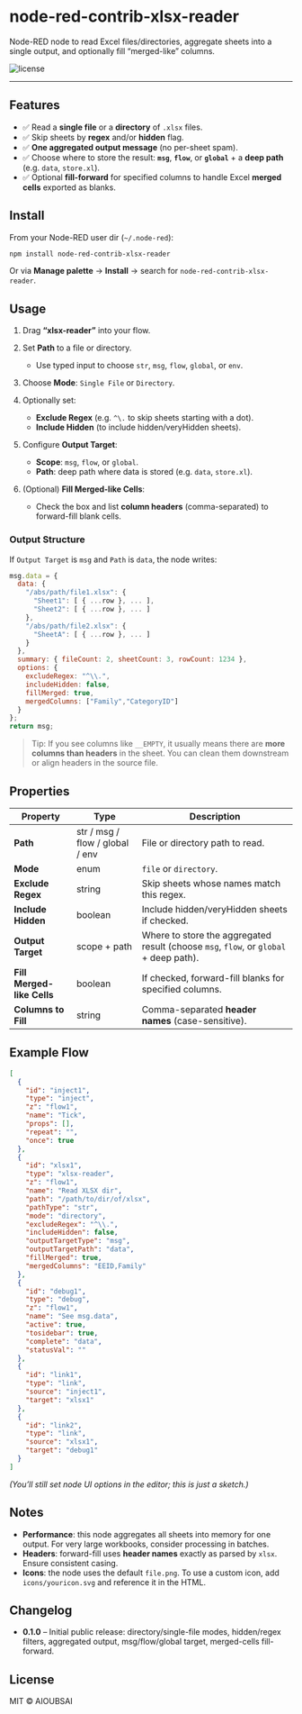 # node-red-contrib-xlsx-reader

Node-RED node to read Excel files/directories, aggregate sheets into a single output, and optionally fill “merged-like” columns.

![license](https://img.shields.io/badge/License-MIT-green)

---

## Features

* ✅ Read a **single file** or a **directory** of `.xlsx` files.
* ✅ Skip sheets by **regex** and/or **hidden** flag.
* ✅ **One aggregated output message** (no per-sheet spam).
* ✅ Choose where to store the result: **`msg`**, **`flow`**, or **`global`** + a **deep path** (e.g. `data`, `store.xl`).
* ✅ Optional **fill-forward** for specified columns to handle Excel **merged cells** exported as blanks.

## Install

From your Node-RED user dir (`~/.node-red`):

```bash
npm install node-red-contrib-xlsx-reader
```

Or via **Manage palette** → **Install** → search for `node-red-contrib-xlsx-reader`.

## Usage

1. Drag **“xlsx-reader”** into your flow.
2. Set **Path** to a file or directory.

   * Use typed input to choose `str`, `msg`, `flow`, `global`, or `env`.
3. Choose **Mode**: `Single File` or `Directory`.
4. Optionally set:

   * **Exclude Regex** (e.g. `^\.` to skip sheets starting with a dot).
   * **Include Hidden** (to include hidden/veryHidden sheets).
5. Configure **Output Target**:

   * **Scope**: `msg`, `flow`, or `global`.
   * **Path**: deep path where data is stored (e.g. `data`, `store.xl`).
6. (Optional) **Fill Merged-like Cells**:

   * Check the box and list **column headers** (comma-separated) to forward-fill blank cells.

### Output Structure

If `Output Target` is `msg` and `Path` is `data`, the node writes:

```js
msg.data = {
  data: {
    "/abs/path/file1.xlsx": {
      "Sheet1": [ { ...row }, ... ],
      "Sheet2": [ { ...row }, ... ]
    },
    "/abs/path/file2.xlsx": {
      "SheetA": [ { ...row }, ... ]
    }
  },
  summary: { fileCount: 2, sheetCount: 3, rowCount: 1234 },
  options: {
    excludeRegex: "^\\.",
    includeHidden: false,
    fillMerged: true,
    mergedColumns: ["Family","CategoryID"]
  }
};
return msg;
```

> Tip: If you see columns like `__EMPTY`, it usually means there are **more columns than headers** in the sheet. You can clean them downstream or align headers in the source file.

## Properties

| Property                   | Type                            | Description                                                                           |
| -------------------------- | ------------------------------- | ------------------------------------------------------------------------------------- |
| **Path**                   | str / msg / flow / global / env | File or directory path to read.                                                       |
| **Mode**                   | enum                            | `file` or `directory`.                                                                |
| **Exclude Regex**          | string                          | Skip sheets whose names match this regex.                                             |
| **Include Hidden**         | boolean                         | Include hidden/veryHidden sheets if checked.                                          |
| **Output Target**          | scope + path                    | Where to store the aggregated result (choose `msg`, `flow`, or `global` + deep path). |
| **Fill Merged-like Cells** | boolean                         | If checked, forward-fill blanks for specified columns.                                |
| **Columns to Fill**        | string                          | Comma-separated **header names** (case-sensitive).                                    |

## Example Flow

```json
[
  {
    "id": "inject1",
    "type": "inject",
    "z": "flow1",
    "name": "Tick",
    "props": [],
    "repeat": "",
    "once": true
  },
  {
    "id": "xlsx1",
    "type": "xlsx-reader",
    "z": "flow1",
    "name": "Read XLSX dir",
    "path": "/path/to/dir/of/xlsx",
    "pathType": "str",
    "mode": "directory",
    "excludeRegex": "^\\.",
    "includeHidden": false,
    "outputTargetType": "msg",
    "outputTargetPath": "data",
    "fillMerged": true,
    "mergedColumns": "EEID,Family"
  },
  {
    "id": "debug1",
    "type": "debug",
    "z": "flow1",
    "name": "See msg.data",
    "active": true,
    "tosidebar": true,
    "complete": "data",
    "statusVal": ""
  },
  {
    "id": "link1",
    "type": "link",
    "source": "inject1",
    "target": "xlsx1"
  },
  {
    "id": "link2",
    "type": "link",
    "source": "xlsx1",
    "target": "debug1"
  }
]
```

*(You’ll still set node UI options in the editor; this is just a sketch.)*

## Notes

* **Performance**: this node aggregates all sheets into memory for one output. For very large workbooks, consider processing in batches.
* **Headers**: forward-fill uses **header names** exactly as parsed by `xlsx`. Ensure consistent casing.
* **Icons**: the node uses the default `file.png`. To use a custom icon, add `icons/youricon.svg` and reference it in the HTML.

## Changelog

* **0.1.0** – Initial public release: directory/single-file modes, hidden/regex filters, aggregated output, msg/flow/global target, merged-cells fill-forward.

## License

MIT © AIOUBSAI
